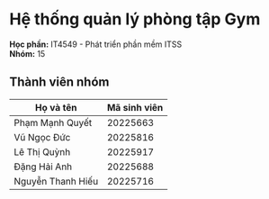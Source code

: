 # Hệ thống quản lý phòng tập Gym

**Học phần:** IT4549 - Phát triển phần mềm ITSS  
**Nhóm:** 15

## Thành viên nhóm

| Họ và tên        | Mã sinh viên |
|------------------|--------------|
| Phạm Mạnh Quyết  | 20225663     |
| Vũ Ngọc Đức      | 20225816     |
| Lê Thị Quỳnh     | 20225917     |
| Đặng Hải Anh     | 20225688     |
| Nguyễn Thanh Hiếu| 20225716     |
